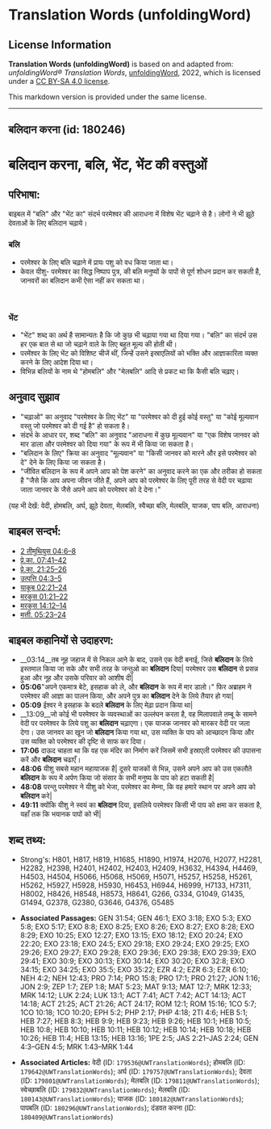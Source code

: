 # Translation Words (unfoldingWord)

## License Information

**Translation Words (unfoldingWord)** is based on and adapted from: _unfoldingWord® Translation Words_, [unfoldingWord](https://unfoldingword.org/utw), 2022, which is licensed under a [CC BY-SA 4.0 license](https://creativecommons.org/licenses/by-sa/4.0/legalcode.en).

This markdown version is provided under the same license.



--------------------------------

## बलिदान करना (id: 180246)

बलिदान करना, बलि, भेंट, भेंट की वस्तुओं
=======================================

परिभाषा:
--------

बाइबल में "बलि" और "भेंट का" संदर्भ परमेश्वर की आराधना में विशेष भेंट चढ़ाने से है। लोगों ने भी झूठे देवताओं के लिए बलिदान चढ़ाये।

### बलि

* परमेश्वर के लिए बलि चढ़ाने में प्रायः पशु को वध किया जाता था।
* केवल यीशु\- परमेश्वर का सिद्ध निष्पाप पुत्र, की बलि मनुष्यों के पापों से पूर्ण शोधन प्रदान कर सकती है, जानवरों का बलिदान कभी ऐसा नहीं कर सकता था।

​

### भेंट

* "भेंट" शब्द का अर्थ है सामान्यतः है कि जो कुछ भी चढ़ाया गया था दिया गया। "बलि" का संदर्भ उस हर एक बात से था जो चढ़ाने वाले के लिए बहुत मूल्य की होती थी।
* परमेंश्वर के लिए भेंट को विशिष्ट चीजें थीं, जिन्हें उसने इस्राएलियों को भक्ति और आज्ञाकारिता व्यक्त करने के लिए आदेश दिया था।
* विभिन्न बलियों के नाम थे "होमबलि" और "मेलबलि" आदि से प्रकट था कि कैसी बलि चढ़ाए।

अनुवाद सुझाव
------------

* "चढ़ाओ" का अनुवाद "परमेश्वर के लिए भेंट" या "परमेश्वर को दी हुई कोई वस्तु" या "कोई मूल्यवान वस्तु जो परमेश्वर को दी गई है" हो सकता है।
* संदर्भ के आधार पर, शब्द "बलि" का अनुवाद "आराधना में कुछ मूल्यवान" या "एक विशेष जानवर को मार डाला और परमेश्वर को दिया गया" के रूप में भी किया जा सकता है।
* "बलिदान के लिए" क्रिया का अनुवाद "मूल्यवान" या "किसी जानवर को मारने और इसे परमेश्वर को दे" देने के लिए किया जा सकता है।
* "जीवित बलिदान के रूप में अपने आप को पेश करने" का अनुवाद करने का एक और तरीका हो सकता है "जैसे कि आप अपना जीवन जीते हैं, अपने आप को परमेश्वर के लिए पूरी तरह से वेदी पर चढ़ाया जाता जानवर के जैसे अपने आप को परमेश्वर को दे देना।"

(यह भी देखें: वेदी, होमबलि, अर्घ, झूठे देवता, मेलबलि, स्वैच्छा बलि, मेलबलि, याजक, पाप बलि, आराधना)

बाइबल सन्दर्भ:
--------------

* [2 तीमुथियुस 04:6–8](https://ref.ly/2Tim0:0)
* [प्रे.का. 07:41–42](https://ref.ly/Acts7:41-Acts7:42)
* [प्रे.का. 21:25–26](https://ref.ly/Acts21:25-Acts21:26)
* [उत्पत्ति 04:3–5](https://ref.ly/Gen4:3-Gen4:5)
* [याकूब 02:21–24](https://ref.ly/Jas2:21-Jas2:24)
* [मरकुस 01:21–22](https://ref.ly/Mark1:21-Mark1:22)
* [मरकुस 14:12–14](https://ref.ly/Mark14:12-Mark14:14)
* [मत्ती. 05:23–24](https://ref.ly/Matt5:23-Matt5:24)

बाइबल कहानियों से उदाहरण:
-------------------------

* \_\_03:14\_\_तब नूह जहाज में से निकल आने के बाद, उसने एक वेदी बनाई, जिसे **बलिदान** के लिये इस्तमाल किया जा सके और सभी तरह के जन्तुओ का **बलिदान** दिया\| परमेश्वर उस **बलिदान** से प्रसन्न हुआ और नूह और उसके परिवार को आशीष दी\|
* **05:06**"अपने एकमात्र बेटे, इसहाक को ले, और **बलिदान** के रूप में मार डालो।" फिर अब्राहम ने परमेश्वर की आज्ञा का पालन किया, और अपने पुत्र का **बलिदान** देने के लिये तैयार हो गया\|
* **05:09** ईश्वर ने इसहाक के बदले **बलिदान** के लिए मेढ़ा प्रदान किया था\|
* \_\_13:09\_\_जो कोई भी परमेश्वर के व्यवस्थाओं का उल्लंघन करता है, वह मिलापवाले तम्बू के सामने वेदी पर परमेश्वर के लिये पशु का **बलिदान** चढ़ाएगा। एक याजक जानवर को मारकर वेदी पर जला देगा। उस जानवर का खून जो **बलिदान** किया गया था, उस व्यक्ति के पाप को आच्छादन किया और उस व्यक्ति को परमेश्वर की दृष्टि से साफ कर दिया।
* **17:06** दाऊद चाहता था कि वह एक मंदिर का निर्माण करें जिसमें सभी इस्राएली परमेश्वर की उपासना करें और **बलिदान** चढाएँ।
* **48:06** यीशु सबसे महान महायाजक है\| दूसरे याजकों से भिन्न, उसने अपने आप को उस एकलौते **बलिदान** के रूप में अर्पण किया जो संसार के सभी मनुष्य के पाप को हटा सकती है\|
* **48:08** परन्तु परमेश्वर ने यीशु को भेजा, परमेश्वर का मेम्ना, कि वह हमारे स्थान पर अपने आप को **बलिदान** करे\|
* **49:11** क्योंकि यीशु ने स्वयं का **बलिदान** दिया, इसलिये परमेश्वर किसी भी पाप को क्षमा कर सकता है, यहाँ तक कि भयानक पापों को भी\|

शब्द तथ्य:
----------

* Strong's: H801, H817, H819, H1685, H1890, H1974, H2076, H2077, H2281, H2282, H2398, H2401, H2402, H2403, H2409, H3632, H4394, H4469, H4503, H4504, H5066, H5068, H5069, H5071, H5257, H5258, H5261, H5262, H5927, H5928, H5930, H6453, H6944, H6999, H7133, H7311, H8002, H8426, H8548, H8573, H8641, G266, G334, G1049, G1435, G1494, G2378, G2380, G3646, G4376, G5485

* **Associated Passages:** GEN 31:54; GEN 46:1; EXO 3:18; EXO 5:3; EXO 5:8; EXO 5:17; EXO 8:8; EXO 8:25; EXO 8:26; EXO 8:27; EXO 8:28; EXO 8:29; EXO 10:25; EXO 12:27; EXO 13:15; EXO 18:12; EXO 20:24; EXO 22:20; EXO 23:18; EXO 24:5; EXO 29:18; EXO 29:24; EXO 29:25; EXO 29:26; EXO 29:27; EXO 29:28; EXO 29:36; EXO 29:38; EXO 29:39; EXO 29:41; EXO 30:9; EXO 30:13; EXO 30:14; EXO 30:20; EXO 32:8; EXO 34:15; EXO 34:25; EXO 35:5; EXO 35:22; EZR 4:2; EZR 6:3; EZR 6:10; NEH 4:2; NEH 12:43; PRO 7:14; PRO 15:8; PRO 17:1; PRO 21:27; JON 1:16; JON 2:9; ZEP 1:7; ZEP 1:8; MAT 5:23; MAT 9:13; MAT 12:7; MRK 12:33; MRK 14:12; LUK 2:24; LUK 13:1; ACT 7:41; ACT 7:42; ACT 14:13; ACT 14:18; ACT 21:25; ACT 21:26; ACT 24:17; ROM 12:1; ROM 15:16; 1CO 5:7; 1CO 10:18; 1CO 10:20; EPH 5:2; PHP 2:17; PHP 4:18; 2TI 4:6; HEB 5:1; HEB 7:27; HEB 8:3; HEB 9:9; HEB 9:23; HEB 9:26; HEB 10:1; HEB 10:5; HEB 10:8; HEB 10:10; HEB 10:11; HEB 10:12; HEB 10:14; HEB 10:18; HEB 10:26; HEB 11:4; HEB 13:15; HEB 13:16; 1PE 2:5; JAS 2:21–JAS 2:24; GEN 4:3–GEN 4:5; MRK 1:43–MRK 1:44
* **Associated Articles:** वेदी (ID: `179536@UWTranslationWords`); होमबलि (ID: `179642@UWTranslationWords`); अर्घ (ID: `179757@UWTranslationWords`); देवता (ID: `179801@UWTranslationWords`); मेलबलि (ID: `179811@UWTranslationWords`); स्वेच्छाबलि (ID: `179832@UWTranslationWords`); मेलबलि (ID: `180143@UWTranslationWords`); याजक (ID: `180182@UWTranslationWords`); पापबलि (ID: `180296@UWTranslationWords`); दंडवत करना (ID: `180409@UWTranslationWords`)

